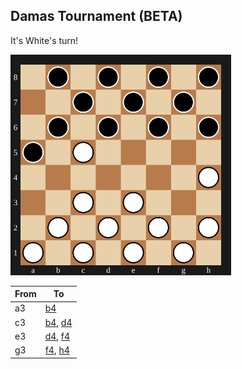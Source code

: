 ## Damas Tournament (BETA)

It's White's turn!

<img src="https://raw.githubusercontent.com/Igor0Pires/Igor0Pires/main/assets/board.svg?1744394785" alt="board" width="70%"/>

| From | To |
| ---- | -- |
| a3 | [b4](https://github.com/Igor0Pires/Igor0Pires/issues/new?title=damas%7Cmove%7Ca3-b4) |
| c3 | [b4](https://github.com/Igor0Pires/Igor0Pires/issues/new?title=damas%7Cmove%7Cc3-b4), [d4](https://github.com/Igor0Pires/Igor0Pires/issues/new?title=damas%7Cmove%7Cc3-d4) |
| e3 | [d4](https://github.com/Igor0Pires/Igor0Pires/issues/new?title=damas%7Cmove%7Ce3-d4), [f4](https://github.com/Igor0Pires/Igor0Pires/issues/new?title=damas%7Cmove%7Ce3-f4) |
| g3 | [f4](https://github.com/Igor0Pires/Igor0Pires/issues/new?title=damas%7Cmove%7Cg3-f4), [h4](https://github.com/Igor0Pires/Igor0Pires/issues/new?title=damas%7Cmove%7Cg3-h4) |

